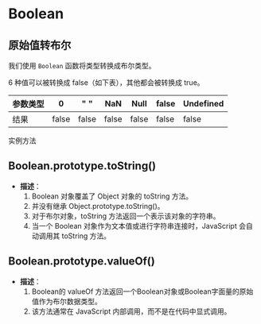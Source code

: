 # Boolean

## 原始值转布尔

我们使用 `Boolean` 函数将类型转换成布尔类型。

6 种值可以被转换成 false（如下表），其他都会被转换成 true。

| 参数类型 | 0     | " "    | NaN   | Null  | false | Undefined |
| -------- | ----- | ----- | ----- | ----- | ----- | --------- |
| 结果     | false | false | false | false | false | false     |


实例方法

## Boolean.prototype.toString()
- **描述**：
  1. Boolean 对象覆盖了 Object 对象的 toString 方法。
  2. 并没有继承 Object.prototype.toString()。
  3. 对于布尔对象，toString 方法返回一个表示该对象的字符串。
  4. 当一个 Boolean 对象作为文本值或进行字符串连接时，JavaScript 会自动调用其 toString 方法。

## Boolean.prototype.valueOf()
- **描述**：
  1. Boolean的 valueOf 方法返回一个Boolean对象或Boolean字面量的原始值作为布尔数据类型。
  2. 该方法通常在 JavaScript 内部调用，而不是在代码中显式调用。